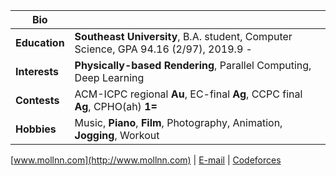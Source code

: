 | Bio |  |
|---|---|
|**Education** | **Southeast University**, B.A. student, Computer Science, GPA 94.16 (2/97), 2019.9 - |
|**Interests** | **Physically-based Rendering**, Parallel Computing, Deep Learning|
|**Contests** | ACM-ICPC regional **Au**, EC-final **Ag**, CCPC final **Ag**, CPHO(ah) **1=**|
|**Hobbies** | Music, **Piano**, **Film**, Photography, Animation, **Jogging**, Workout|


[www.mollnn.com](http://www.mollnn.com)		|			[E-mail](1084918073@qq.com)     |   [Codeforces](https://codeforces.com/profile/mollnn)
